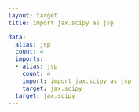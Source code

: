```yaml
---
layout: target
title: import jax.scipy as jsp

data:
  alias: jsp
  count: 4
  imports:
  - alias: jsp
    count: 4
    import: import jax.scipy as jsp
    target: jax.scipy
  target: jax.scipy
---
```

